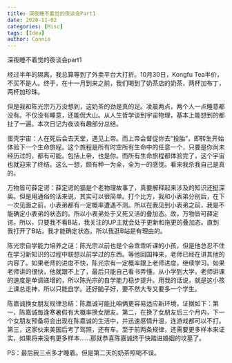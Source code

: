 ```yaml
---
title: 深夜睡不着觉的夜谈会Part1
date: 2020-11-02
categories: [Misc]
tags: [Idea]
author: Connie
---
```



深夜睡不着觉的夜谈会part1

经过半年的隔离，我总算等到了外卖平台大打折。10月30日，Kongfu Tea半价，不买不是人。终于，在十一月到来之前，我们喝到了奶茶店的奶茶，两杯加布丁，两杯加珍珠。

但是我和陈光宗万万没想到，这奶茶的劲是真的足。凌晨两点，两个人一点睡意都没有。不仅没有睡意，还能侃大山。从人生哲学谈到宇宙物理，基本上能想到的都扯了一遍。本次日记为夜谈有趣部分总结。

蛋壳宇宙：人在死后会去天堂，遇见上帝。而上帝会督促你去“投胎”，即转生开始体验下一个生命旅程。这个旅程是所有时空所有生命中的任意一个，只要是你尚未经历过的，都有可能。包括上帝，也是你。而所有生命旅程都体验完了，这个宇宙也就迎来了终结。这么一想，颇有种一为全，全为一的感觉。看来我杀我自己是真的。

万物皆可薛定谔：薛定谔的猫是个老物理故事了，真要解释起来涉及的知识还挺深奥。但是用通俗的话来说，其实可以很简单。打个比方，我和小表弟分别后，在下一次见面之前，小表弟都有一定概率遭遇不测。所以在我见到小表弟之前，我是不能确定小表弟的状态的。所以小表弟处于又死又活的叠加态。故，万物皆可薛定谔。所以，只要我不看B站，我关注的UP主就会处于更新和拖更的叠加态。直到我打开了B站，我才能确定状态。所以我逛B站是有理由的。

陈光宗自学能力培养之谜：陈光宗以前也是个会乖乖听课的小孩，但是他总忍不住在学习新知识的过程中联想以前学过的东西。等他回国神来，老师已经在讲其他的内容了。如果老师的进度不快，陈光宗有一定概率跟上老师进度，继续学习。如果老师讲的很快，他就跟不上了，最后只能自己看书弄懂。从小学到大学，老师讲课的速度是单调递增的，所以陈光宗的自学能力稳步提升。用我的话说，就是这小孩上课总走神，所以只能自学。还好脑子好，要不然大专又要多一个学生。

陈嘉诚换女朋友规律总结：陈嘉诚可能比咱俩更容易适应新环境，证据如下：第一，陈嘉诚每逢寒暑假有大概率换女朋友。第二，在换了女朋友后三个月内，下一个女朋友预备将会出现在陈嘉诚的生活中，并迅速感情升温，连游戏都可以不打。第三，这家伙来美国后考了驾照，还有车。至于前两条规律，还需要更多样本来证实，如果将来没有更多样本……那就恭喜陈嘉诚终于快踏进婚姻的坟墓了。

PS：最后我三点多才睡着。但是第二天的奶茶照喝不误。

